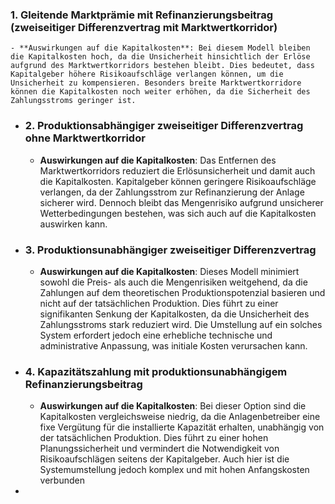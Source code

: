 ### 1. Gleitende Marktprämie mit Refinanzierungsbeitrag (zweiseitiger Differenzvertrag mit Marktwertkorridor)
	- **Auswirkungen auf die Kapitalkosten**: Bei diesem Modell bleiben die Kapitalkosten hoch, da die Unsicherheit hinsichtlich der Erlöse aufgrund des Marktwertkorridors bestehen bleibt. Dies bedeutet, dass Kapitalgeber höhere Risikoaufschläge verlangen können, um die Unsicherheit zu kompensieren. Besonders breite Marktwertkorridore können die Kapitalkosten noch weiter erhöhen, da die Sicherheit des Zahlungsstroms geringer ist.
- ### 2. Produktionsabhängiger zweiseitiger Differenzvertrag ohne Marktwertkorridor
	- **Auswirkungen auf die Kapitalkosten**: Das Entfernen des Marktwertkorridors reduziert die Erlösunsicherheit und damit auch die Kapitalkosten. Kapitalgeber können geringere Risikoaufschläge verlangen, da der Zahlungsstrom zur Refinanzierung der Anlage sicherer wird. Dennoch bleibt das Mengenrisiko aufgrund unsicherer Wetterbedingungen bestehen, was sich auch auf die Kapitalkosten auswirken kann.
- ### 3. Produktionsunabhängiger zweiseitiger Differenzvertrag
	- **Auswirkungen auf die Kapitalkosten**: Dieses Modell minimiert sowohl die Preis- als auch die Mengenrisiken weitgehend, da die Zahlungen auf dem theoretischen Produktionspotenzial basieren und nicht auf der tatsächlichen Produktion. Dies führt zu einer signifikanten Senkung der Kapitalkosten, da die Unsicherheit des Zahlungsstroms stark reduziert wird. Die Umstellung auf ein solches System erfordert jedoch eine erhebliche technische und administrative Anpassung, was initiale Kosten verursachen kann.
- ### 4. Kapazitätszahlung mit produktionsunabhängigem Refinanzierungsbeitrag
	- **Auswirkungen auf die Kapitalkosten**: Bei dieser Option sind die Kapitalkosten vergleichsweise niedrig, da die Anlagenbetreiber eine fixe Vergütung für die installierte Kapazität erhalten, unabhängig von der tatsächlichen Produktion. Dies führt zu einer hohen Planungssicherheit und vermindert die Notwendigkeit von Risikoaufschlägen seitens der Kapitalgeber. Auch hier ist die Systemumstellung jedoch komplex und mit hohen Anfangskosten verbunden
-